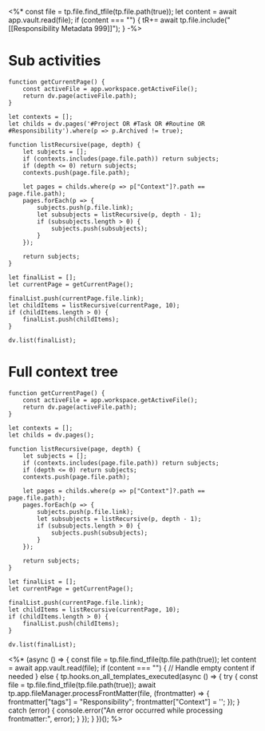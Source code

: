 <%*
const file = tp.file.find_tfile(tp.file.path(true));
let content = await app.vault.read(file);
if (content === "") {
  tR+= await tp.file.include("[[Responsibility Metadata 999]]");
}
-%>
# Sub activities 
```dataviewjs
function getCurrentPage() {
    const activeFile = app.workspace.getActiveFile();
    return dv.page(activeFile.path);
}

let contexts = []; 
let childs = dv.pages('#Project OR #Task OR #Routine OR #Responsibility').where(p => p.Archived != true);

function listRecursive(page, depth) {
    let subjects = [];
    if (contexts.includes(page.file.path)) return subjects;
    if (depth <= 0) return subjects;
    contexts.push(page.file.path);

    let pages = childs.where(p => p["Context"]?.path == page.file.path);
    pages.forEach(p => {
        subjects.push(p.file.link);
        let subsubjects = listRecursive(p, depth - 1);
        if (subsubjects.length > 0) {
            subjects.push(subsubjects);
        }
    });

    return subjects;
}

let finalList = [];
let currentPage = getCurrentPage();

finalList.push(currentPage.file.link);
let childItems = listRecursive(currentPage, 10);
if (childItems.length > 0) {
    finalList.push(childItems);
}

dv.list(finalList);

```
# Full context tree
```dataviewjs
function getCurrentPage() {
    const activeFile = app.workspace.getActiveFile();
    return dv.page(activeFile.path);
}

let contexts = []; 
let childs = dv.pages();

function listRecursive(page, depth) {
    let subjects = [];
    if (contexts.includes(page.file.path)) return subjects;
    if (depth <= 0) return subjects;
    contexts.push(page.file.path);

    let pages = childs.where(p => p["Context"]?.path == page.file.path);
    pages.forEach(p => {
        subjects.push(p.file.link);
        let subsubjects = listRecursive(p, depth - 1);
        if (subsubjects.length > 0) {
            subjects.push(subsubjects);
        }
    });

    return subjects;
}

let finalList = [];
let currentPage = getCurrentPage();

finalList.push(currentPage.file.link);
let childItems = listRecursive(currentPage, 10);
if (childItems.length > 0) {
    finalList.push(childItems);
}

dv.list(finalList);

```

<%*
(async () => {
  const file = tp.file.find_tfile(tp.file.path(true));
  let content = await app.vault.read(file);
  if (content === "") {
    // Handle empty content if needed
  } else {
    tp.hooks.on_all_templates_executed(async () => {
      try {
        const file = tp.file.find_tfile(tp.file.path(true));
        await tp.app.fileManager.processFrontMatter(file, (frontmatter) => {
          frontmatter["tags"] = "Responsibility";
          frontmatter["Context"] = '';
        });
      } catch (error) {
        console.error("An error occurred while processing frontmatter:", error);
      }
    });
  }
})();
%>


